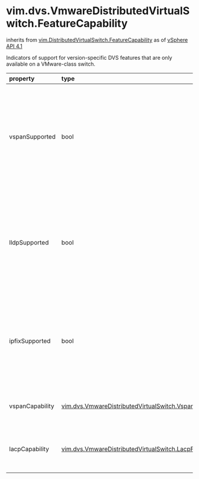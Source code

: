 vim.dvs.VmwareDistributedVirtualSwitch.FeatureCapability
========================================================
inherits from [vim.DistributedVirtualSwitch.FeatureCapability](docs/vim.DistributedVirtualSwitch.FeatureCapability.md)
as of [vSphere API 4.1](vim.version.md#vim.version.version6)


Indicators of support for version-specific DVS features that are only   available on a VMware-class switch.

| property | type | optional | priv | desc |
|:---------|:-----|:---------|:-----|:-----|
| vspanSupported | bool | true | None | Flag to indicate whether vspan(DVMirror) is supported on the   vSphere Distributed Switch.   Distributed Port Mirroring is supported in vSphere Distributed Switch Version 5.0 or later. |
| lldpSupported | bool | true | None | Flag to indicate whether LLDP(Link Layer Discovery Protocol) is supported on the   vSphere Distributed Switch.   LLDP is supported in vSphere Distributed Switch Version 5.0 or later. |
| ipfixSupported | bool | true | None | Flag to indicate whether IPFIX(NetFlow) is supported on the   vSphere Distributed Switch.   IPFIX is supported in vSphere Distributed Switch Version 5.0 or later. |
| vspanCapability | [vim.dvs.VmwareDistributedVirtualSwitch.VspanFeatureCapability](vim.dvs.VmwareDistributedVirtualSwitch.VspanFeatureCapability.md "vim.dvs.VmwareDistributedVirtualSwitch.VspanFeatureCapability") | true | None | The support for version-specific Distributed Port Mirroring sessions. |
| lacpCapability | [vim.dvs.VmwareDistributedVirtualSwitch.LacpFeatureCapability](vim.dvs.VmwareDistributedVirtualSwitch.LacpFeatureCapability.md "vim.dvs.VmwareDistributedVirtualSwitch.LacpFeatureCapability") | true | None | The support for version-specific Link Aggregation Control Protocol. |


